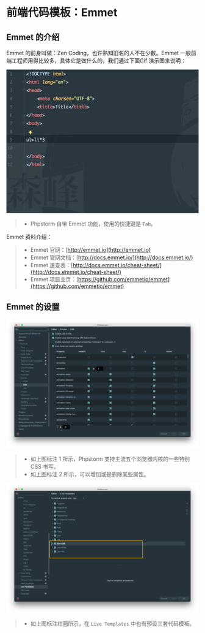 # 前端代码模板：Emmet

## Emmet 的介绍

Emmet 的前身叫做：Zen Coding，也许熟知旧名的人不在少数。Emmet 一般前端工程师用得比较多，具体它是做什么的，我们通过下面Gif 演示图来说明：

![Emmet &#x7684;&#x4ECB;&#x7ECD;](../../.gitbook/assets/xix-a-emmet-introduce-1.gif)

> * Phpstorm 自带 Emmet 功能，使用的快捷键是 `Tab`。

Emmet 资料介绍：

> * Emmet 官网：[http://emmet.io](http://emmet.io)
> * Emmet 官网文档：[http://docs.emmet.io/](http://docs.emmet.io/)
> * Emmet 速查表：[http://docs.emmet.io/cheat-sheet/](http://docs.emmet.io/cheat-sheet/)
> * Emmet 项目主页：[https://github.com/emmetio/emmet](https://github.com/emmetio/emmet)

## Emmet 的设置

![Emmet &#x7684;&#x8BBE;&#x7F6E;](../../.gitbook/assets/xix-b-emmet-settings-1.jpg)

> * 如上图标注 1 所示，Phpstorm 支持主流五个浏览器内核的一些特别 CSS 书写。
> * 如上图标注 2 所示，可以增加或是删除某些属性。

![Emmet &#x7684;&#x8BBE;&#x7F6E;](../../.gitbook/assets/xix-b-emmet-settings-3.jpg)

> * 如上图标注红圈所示，在 `Live Templates` 中也有预设三套代码模板。

